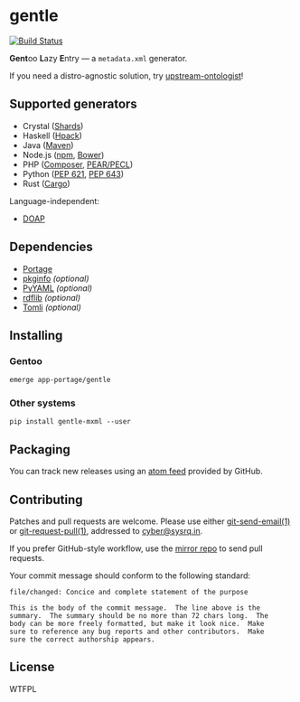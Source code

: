 <!-- SPDX-FileCopyrightText: 2023 Anna <cyber@sysrq.in> -->
<!-- SPDX-License-Identifier: CC0-1.0 -->

gentle
======

[![Build Status](https://drone.tildegit.org/api/badges/CyberTaIlor/gentle/status.svg)](https://drone.tildegit.org/CyberTaIlor/gentle)

**Gent**oo **L**azy **E**ntry — a `metadata.xml` generator.

If you need a distro-agnostic solution, try [upstream-ontologist][u-o]!

[u-o]: https://github.com/jelmer/upstream-ontologist


Supported generators
--------------------

* Crystal ([Shards](https://github.com/crystal-lang/shards/blob/master/docs/shard.yml.adoc))
* Haskell ([Hpack](https://github.com/sol/hpack/blob/main/README.md))
* Java ([Maven](https://maven.apache.org/pom.html))
* Node.js ([npm](https://docs.npmjs.com/files/package.json/), [Bower](https://github.com/bower/spec/blob/master/json.md))
* PHP ([Composer](https://getcomposer.org/doc/04-schema.md), [PEAR/PECL](https://pear.php.net/manual/en/guide.developers.package2.php))
* Python ([PEP 621](https://peps.python.org/pep-0621/), [PEP 643](https://peps.python.org/pep-0643/))
* Rust ([Cargo](https://doc.rust-lang.org/cargo/reference/manifest.html))

Language-independent:

* [DOAP](https://github.com/ewilderj/doap/wiki)


Dependencies
------------

* [Portage](https://pypi.org/project/portage/)
* [pkginfo](https://pypi.org/project/pkginfo/) *(optional)*
* [PyYAML](https://pyyaml.org/) *(optional)*
* [rdflib](https://pypi.org/project/rdflib/) *(optional)*
* [Tomli](https://pypi.org/project/tomli/) *(optional)*


Installing
----------

### Gentoo

```sh
emerge app-portage/gentle
```

### Other systems

`pip install gentle-mxml --user`


Packaging
---------

You can track new releases using an [atom feed][atom] provided by GitHub.

[atom]: https://github.com/cybertailor/gentle/releases.atom


Contributing
------------

Patches and pull requests are welcome. Please use either [git-send-email(1)][1]
or [git-request-pull(1)][2], addressed to <cyber@sysrq.in>.

If you prefer GitHub-style workflow, use the [mirror repo][gh] to send pull
requests.

Your commit message should conform to the following standard:

```
file/changed: Concice and complete statement of the purpose

This is the body of the commit message.  The line above is the
summary.  The summary should be no more than 72 chars long.  The
body can be more freely formatted, but make it look nice.  Make
sure to reference any bug reports and other contributors.  Make
sure the correct authorship appears.
```

[1]: https://git-send-email.io/
[2]: https://git-scm.com/docs/git-request-pull
[gh]: http://github.com/cybertailor/gentle


License
-------

WTFPL
